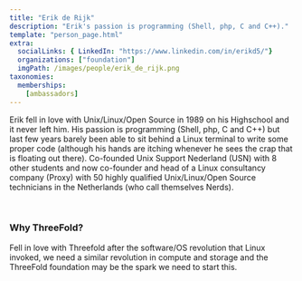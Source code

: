 ```yaml
---
title: "Erik de Rijk"
description: "Erik's passion is programming (Shell, php, C and C++)."
template: "person_page.html"
extra:
  socialLinks: { LinkedIn: "https://www.linkedin.com/in/erikd5/"}
  organizations: ["foundation"]
  imgPath: /images/people/erik_de_rijk.png
taxonomies:
  memberships:
    [ambassadors]
---
```


Erik fell in love with Unix/Linux/Open Source in 1989 on his Highschool and it never left him. His passion is programming (Shell, php, C and C++) but last few years barely been able to sit behind a Linux terminal to write some proper code (although his hands are itching whenever he sees the crap that is floating out there). Co-founded Unix Support Nederland (USN) with 8 other students and now co-founder and head of a Linux consultancy company (Proxy) with 50 highly qualified Unix/Linux/Open Source technicians in the Netherlands (who call themselves Nerds). 

<br>

### Why ThreeFold?

Fell in love with Threefold after the software/OS revolution that Linux invoked, we need a similar revolution in compute and storage and the ThreeFold foundation may be the spark we need to start this.
